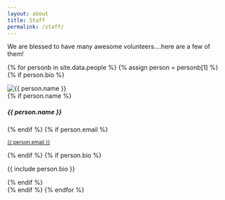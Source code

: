 ```yaml
---
layout: about
title: Staff
permalink: /staff/
---
```


We are blessed to have many awesome volunteers....here are a few of them!

{% for personb in site.data.people %}
{% assign person = personb[1] %}
{% if person.bio %}
<div class="card">
    <img class="card-img-top" src="{{ site.url }}/images/people/{{ person.img }}" alt="{{ person.name }}">
    <div class="card-body">
        {% if person.name %}<h5 class="card-title">{{ person.name }}</h5>{% endif %}
        {% if person.email %}<p class="card-text"><small class="text-muted"><a href="mailto:{{ person.email }}">{{ person.email }}</a></small></p>{% endif %}
        {% if person.bio %}<p class="card-text">{{ include person.bio }}</p>{% endif %}
    </div>
</div>
{% endif %}
{% endfor %}
